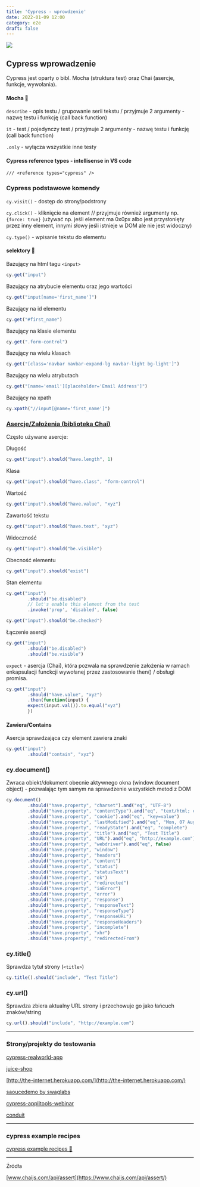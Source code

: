 ```yaml
---
title: 'Cypress - wprowdzenie'
date: 2022-01-09 12:00
category: e2e
draft: false
---
```


![](https://www.cypress.io/static/cypress-io-logo-social-share-8fb8a1db3cdc0b289fad927694ecb415.png)

## Cypress wprowadzenie

Cypress jest oparty o bibl. Mocha (struktura test) oraz Chai (asercje, funkcje, wywołania).
#### Mocha 🥤 

`describe` - opis testu / grupowanie serii tekstu / przyjmuje 2 argumenty - nazwę testu i funkcję (call back function)

`it` - test / pojedynczy test / przyjmuje 2 argumenty - nazwę testu i funkcję (call back function)

`.only` - wyłącza wszystkie inne testy

#### Cypress reference types - intellisense in VS code

    /// <reference types="cypress" />

### Cypress podstawowe komendy

`cy.visit()` - dostęp do strony/podstrony

`cy.click()` - kliknięcie na element // przyjmuje również argumenty np. `{force: true}` (używać np. jeśli element ma 0x0px albo jest przysłonięty przez inny element, innymi słowy jeśli istnieje w DOM ale nie jest widoczny)

`cy.type()` - wpisanie tekstu do elementu

#### selektory 🏹 

Bazujący na html tagu `<input>`
```js
cy.get("input")
```
Bazujący na atrybucie elementu oraz jego wartości
```js
cy.get("input[name='first_name']")
```
Bazujący na id elementu
```js
cy.get("#first_name")
```
Bazujący na klasie elementu
```js
cy.get(".form-control")
```
Bazujący na wielu klasach
```js
cy.get("[class='navbar navbar-expand-lg navbar-light bg-light']")
```
Bazujący na wielu atrybutach
```js
cy.get("[name='email'][placeholder='Email Address']")
```
Bazujący na xpath
```js
cy.xpath("//input[@name='first_name']")
```
### [Asercje/Założenia (biblioteka Chai)](https://docs.cypress.io/guides/references/assertions#Chai)

Często używane asercje:

Długość
```js
cy.get("input").should("have.length", 1)
```
Klasa
```js
cy.get("input").should("have.class", "form-control")
```
Wartość
```js
cy.get("input").should("have.value", "xyz")
```
Zawartość tekstu
```js
cy.get("input").should("have.text", "xyz")
```
Widoczność
```js
cy.get("input").should("be.visible")
```

Obecność elementu
```js
cy.get("input").should("exist")
```
Stan elementu
```js
cy.get("input")
        .should("be.disabled")
        // let's enable this element from the test
        .invoke('prop', 'disabled', false)

cy.get("input").should("be.checked")   
```

Łączenie asercji
```js
cy.get("input")
        .should("be.disabled")
        .should("be.visible")
```

`expect` - asercja (Chai), która pozwala na sprawdzenie założenia w ramach enkapsulacji funckcji wywołanej przez zastosowanie then() / obsługi promisa.
```js
cy.get("input")
        .should("have.value", "xyz")
        .then(function(input) {
        expect(input.val()).to.equal("xyz")
        })
```

#### Zawiera/Contains

Asercja sprawdzająca czy element zawiera znaki
```js
cy.get("input")
        .should("contain", "xyz")
```

### cy.document()

Zwraca obiekt/dokument obecnie aktywnego okna (window.document object) - pozwalając tym samym na sprawdzenie wszystkich metod z DOM
```js
cy.document()
        .should("have.property", "charset").and("eq", "UTF-8")
        .should("have.property", "contentType").and("eq", "text/html; charset=UTF-8")
        .should("have.property", "cookie").and("eq", "key=value")
        .should("have.property", "lastModified").and("eq", "Mon, 07 Aug 2012 19:00:00 GMT")
        .should("have.property", "readyState").and("eq", "complete")
        .should("have.property", "title").and("eq", "Test Title")
        .should("have.property", "URL").and("eq", "http://example.com")
        .should("have.property", "webdriver").and("eq", false)
        .should("have.property", "window")
        .should("have.property", "headers")
        .should("have.property", "content")
        .should("have.property", "status")
        .should("have.property", "statusText")
        .should("have.property", "ok")
        .should("have.property", "redirected")
        .should("have.property", "inError")
        .should("have.property", "error")
        .should("have.property", "response")
        .should("have.property", "responseText")
        .should("have.property", "responseType")
        .should("have.property", "responseURL")
        .should("have.property", "responseHeaders")
        .should("have.property", "incomplete")
        .should("have.property", "xhr")
        .should("have.property", "redirectedFrom")
```
### cy.title()

Sprawdza tytuł strony (`<title>`)
```js
cy.title().should("include", "Test Title")
```

### cy.url()


Sprawdza zbiera aktualny URL strony i przechowuje go jako łańcuch znaków/string 
```js
cy.url().should("include", "http://example.com")
```
---
### Strony/projekty do testowania 

[cypress-realworld-app](https://github.com/cypress-io/cypress-realworld-app)


[juice-shop](https://github.com/juice-shop/juice-shop)


[http://the-internet.herokuapp.com/](http://the-internet.herokuapp.com/)


[saoucedemo by swaglabs](https://www.saucedemo.com/)

[cypress-applitools-webinar](https://github.com/applitools/cypress-applitools-webinar)

[conduit](https://cirosantilli-realworld-next.herokuapp.com/)

---
### cypress example recipes

[cypress example recipes 🚀 ](https://github.com/cypress-io/cypress-example-recipes#logging-in-recipes)


---

Źródła

[www.chaijs.com/api/assert](https://www.chaijs.com/api/assert/)



